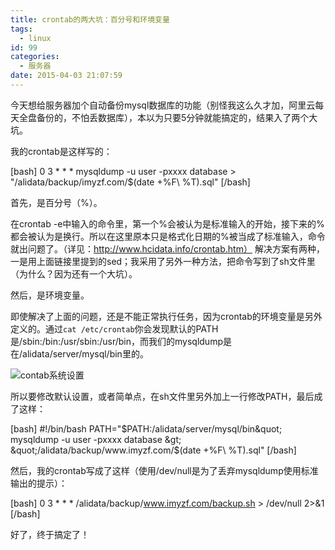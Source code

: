 ```yaml
---
title: crontab的两大坑：百分号和环境变量
tags:
  - linux
id: 99
categories:
  - 服务器
date: 2015-04-03 21:07:59
---
```


今天想给服务器加个自动备份mysql数据库的功能（别怪我这么久才加，阿里云每天全盘备份的，不怕丢数据库），本以为只要5分钟就能搞定的，结果入了两个大坑。

我的crontab是这样写的：

[bash]
0 3 * * * mysqldump -u user -pxxxx database &gt; &quot;/alidata/backup/imyzf.com/$(date +%F\ %T).sql&quot;
[/bash]

首先，是百分号（%）。

在crontab -e中输入的命令里，第一个%会被认为是标准输入的开始，接下来的%都会被认为是换行。所以在这里原本只是格式化日期的%被当成了标准输入，命令就出问题了。（详见：http://www.hcidata.info/crontab.htm）
解决方案有两种，一是用上面链接里提到的sed；我采用了另外一种方法，把命令写到了sh文件里（为什么？因为还有一个大坑）。

然后，是环境变量。

即使解决了上面的问题，还是不能正常执行任务，因为crontab的环境变量是另外定义的。通过`cat /etc/crontab`你会发现默认的PATH是/sbin:/bin:/usr/sbin:/usr/bin，而我们的mysqldump是在/alidata/server/mysql/bin里的。

![contab系统设置](http://www.imyzf.com/wp-content/uploads/2015/04/2015-04-03-204726-的屏幕截图.png)

所以要修改默认设置，或者简单点，在sh文件里另外加上一行修改PATH，最后成了这样：

[bash]
#!/bin/bash
PATH=&quot;$PATH:/alidata/server/mysql/bin&quot;
mysqldump -u user -pxxxx database &gt; &quot;/alidata/backup/www.imyzf.com/$(date +%F\ %T).sql&quot;
[/bash]

然后，我的crontab写成了这样（使用/dev/null是为了丢弃mysqldump使用标准输出的提示）：

[bash]
0 3 * * * /alidata/backup/www.imyzf.com/backup.sh &gt; /dev/null 2&gt;&amp;1
[/bash]

好了，终于搞定了！